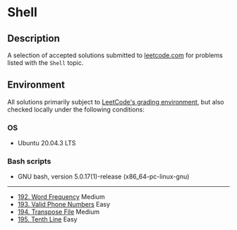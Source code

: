 # Shell

## Description
A selection of accepted solutions submitted to [leetcode.com](https://leetcode.com) for problems listed with the `Shell` topic.

## Environment
All solutions primarily subject to [LeetCode's grading environment](https://support.leetcode.com/hc/en-us/articles/360011833974-What-are-the-environments-for-the-programming-languages), but also checked locally under the following conditions:

### OS
- Ubuntu 20.04.3 LTS

### Bash scripts
- GNU bash, version 5.0.17(1)-release (x86_64-pc-linux-gnu)

---

- [192. Word Frequency](https://leetcode.com/problems/word-frequency) Medium
- [193. Valid Phone Numbers](https://leetcode.com/problems/valid-phone-numbers) Easy
- [194. Transpose File](https://leetcode.com/problems/transpose-file) Medium
- [195. Tenth Line](https://leetcode.com/problems/tenth-line) Easy
